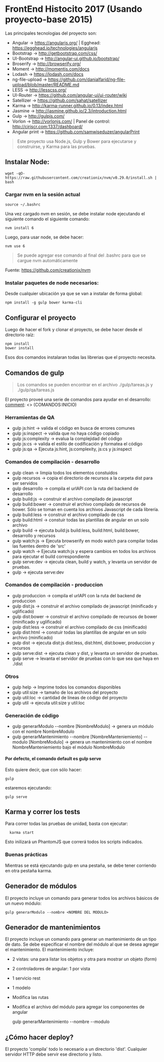 # FrontEnd Histocito 2017 (Usando proyecto-base 2015)

Las principales tecnologias del proyecto son:

* Angular           → https://angularjs.org/  |  Egghead: https://egghead.io/technologies/angularjs
* Bootstrap         → http://getbootstrap.com/css/
* UI-Bootstrap      → http://angular-ui.github.io/bootstrap/
* Broserify         → http://browserify.org/
* Moment            → http://momentjs.com/docs
* Lodash            → https://lodash.com/docs
* ng-file-upload    → https://github.com/danialfarid/ng-file-upload/blob/master/README.md
* LESS              → http://lesscss.org/
* UI-Router         → https://github.com/angular-ui/ui-router/wiki
* Satellizer        → https://github.com/sahat/satellizer
* Karma             → http://karma-runner.github.io/0.13/index.html
* Jasmine           → http://jasmine.github.io/2.3/introduction.html
* Gulp              → http://gulpjs.com/
* Vorlon            → http://vorlonjs.com/ | Panel de control: http://ciriscr.com:1337/dashboard/   
* Angular print  → https://github.com/samwiseduzer/angularPrint


> Este proyecto usa Node.js, Gulp y Bower para ejecutarse y construirse, y Karma para las pruebas.
>

## Instalar Node:

    wget -qO- https://raw.githubusercontent.com/creationix/nvm/v0.29.0/install.sh | bash

### Cargar nvm en la sesión actual

    source ~/.bashrc

Una vez cargado nvm en sesión, se debe instalar node ejecutando el siguiente comando el siguiente comando:

    nvm install 6

Luego, para usar node, se debe hacer:

    nvm use 6

>Se puede agregar ese comando al final del .bashrc para que se cargue nvm automáticamente

Fuente: https://github.com/creationix/nvm

### Instalar paquetes de node necesarios:
Desde cualquier ubicación ya que se van a instalar de forma global:

    npm install -g gulp bower karma-cli

## Configurar el proyecto
Luego de hacer el fork y clonar el proyecto, se debe hacer desde el directorio raíz:

    npm install
    bower install

Esos dos comandos instalaran todas las librerias que el proyecto necesita.


## Comandos de gulp

>Los comandos se pueden encontrar en el archivo ./gulp/tareas.js
> y ./gulp/qa/tareas.js

El proyecto proveé una serie de comandos para ayudar en el desarrollo:
[comment]: <> (COMANDOS:INICIO)

### Herramientas de QA

* gulp js:hint          → valida el código en busca de errores comunes
* gulp js:inspect       → valida que no haya código copiado
* gulp js:complexity    → evalua la complejidad del código
* gulp js:cs            → valida el estilo de codificación y formatea el código
* gulp js:qa            → Ejecuta js:hint, js:complexity, js:cs y js:inspect

### Comandos de compilación - desarrollo

* gulp clean            → limpia todos los elementos constuidos
* gulp recursos         → copia el directorio de recursos a la carpeta dist para ser servidos
* gulp desarrollo       → compila el urlAPI con la ruta del backend de desarrollo
* gulp build:js         → construir el archivo compilado de javascript
* gulp build:bower      → construir el archivo compilado de recursos de bower. Sólo se toman en cuenta los archivos Javascript de cada librería.
* gulp build:less       → construir el archivo compilado de css
* gulp build:html       → constuir todas las plantillas de angular en un solo archivo
* gulp build            → ejecuta build:js build:less, build:html, build:bower, desarrollo y recursos
* gulp watch:js         → Ejecuta browserify en modo watch para compilar todas las fuentes dentro de 'src'
* gulp watch            → Ejecuta watch:js y espera cambios en todos los archivos para ejecutar el build correspondiente
* gulp serve:dev        → ejecuta clean, build y watch, y levanta un servidor de pruebas.
* gulp                  → ejecuta serve:dev

### Comandos de compilación - produccion

* gulp produccion       → compila el urlAPI con la ruta del backend de produccion
* gulp dist:js          → construir el archivo compilado de javascript (minificado y uglificado)
* gulp dist:bower       → construir el archivo compilado de recursos de bower (minificado y uglificado)
* gulp dist:less        → construir el archivo compilado de css (minificado)
* gulp dist:html        → constuir todas las plantillas de angular en un solo archivo (minificado)
* gulp dist             → ejecuta dist:js dist:less, dist:html, dist:bower, produccion y recursos
* gulp serve:dist        → ejecuta clean y dist, y levanta un servidor de pruebas.
* gulp serve            → levanta el servidor de pruebas con lo que sea que haya en ./dist

### Otros

* gulp help             → Imprime todos los comandos disponibles
* gulp util:size        → tamaño de los archivos del proyecto
* gulp util:loc         → cantidad de líneas de código del proyecto
* gulp util             → ejecuta util:size y util:loc

### Generación de código
* gulp generarModulo --nombre [NombreModulo] → genera un módulo con el nombre NombreModulo
* gulp generarMantenimiento --nombre [NombreManteniemiento] --modulo [NombreModulo] → genera un mantenimiento con el nombre NombreManteniemiento bajo el módulo NombreModulo

[comment]: <> (COMANDOS:FIN)

#### Por defecto, el comando default es gulp serve
Esto quiere decir, que con sólo hacer:

    gulp

estaremos ejecutando:

    gulp serve

## Karma y correr los tests
Para correr todas las pruebas de unidad, basta con ejecutar:

      karma start

Esto inilizará un PhantomJS que correrá todos los scripts indicados.

### Buenas prácticas
Mientras se está ejecutando gulp en una pestaña, se debe tener corriendo en otra pestaña karma.


## Generador de módulos
El proyecto incluye un comando para generar todos los archivos básicos de un nuevo módulo:

    gulp generarModulo --nombre <NOMBRE DEL MODULO>

## Generador de mantenimientos
El proyecto incluye un comando para generar un mantenimiento de un tipo de dato.
Se debe especificar el nombre del módulo al que se desea agregar el mantenimiento.
El mantenimiento incluye:

* 2 vistas: una para listar los objetos y otra para mostrar un objeto (form)
* 2 controladores de angular: 1 por vista
* 1 servicio rest
* 1 modelo
* Modifica las rutas
* Modifica el archivo del módulo para agregar los componentes de angular

    gulp generarMantenimiento --nombre <NOMBRE DEL OBJETO> --modulo <NOMBRE DEL MODULO>

## ¿Cómo hacer deploy?

El proyecto 'compila' todo lo necesario a un directorio 'dist'. Cualquier servidor HTTP debe servir ese directorio y listo.
